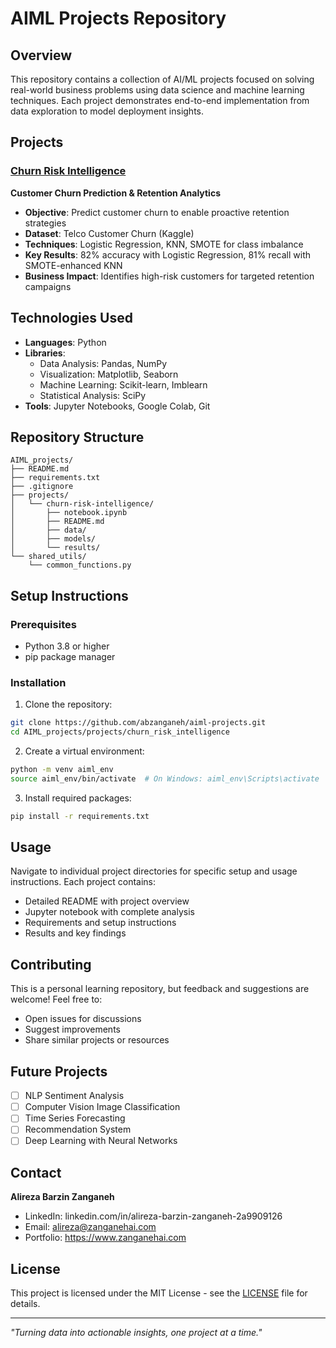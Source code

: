 # AIML Projects Repository

## Overview
This repository contains a collection of AI/ML projects focused on solving real-world business problems using data science and machine learning techniques. Each project demonstrates end-to-end implementation from data exploration to model deployment insights.

## Projects

### [Churn Risk Intelligence](./projects/churn-risk-intelligence/)
**Customer Churn Prediction & Retention Analytics**
- **Objective**: Predict customer churn to enable proactive retention strategies
- **Dataset**: Telco Customer Churn (Kaggle)
- **Techniques**: Logistic Regression, KNN, SMOTE for class imbalance
- **Key Results**: 82% accuracy with Logistic Regression, 81% recall with SMOTE-enhanced KNN
- **Business Impact**: Identifies high-risk customers for targeted retention campaigns

## Technologies Used
- **Languages**: Python
- **Libraries**: 
  - Data Analysis: Pandas, NumPy
  - Visualization: Matplotlib, Seaborn
  - Machine Learning: Scikit-learn, Imblearn
  - Statistical Analysis: SciPy
- **Tools**: Jupyter Notebooks, Google Colab, Git

## Repository Structure
```
AIML_projects/
├── README.md
├── requirements.txt
├── .gitignore
├── projects/
│   └── churn-risk-intelligence/
│       ├── notebook.ipynb
│       ├── README.md
│       ├── data/
│       ├── models/
│       └── results/
└── shared_utils/
    └── common_functions.py
```

## Setup Instructions

### Prerequisites
- Python 3.8 or higher
- pip package manager

### Installation
1. Clone the repository:
```bash
git clone https://github.com/abzanganeh/aiml-projects.git
cd AIML_projects/projects/churn_risk_intelligence
```

2. Create a virtual environment:
```bash
python -m venv aiml_env
source aiml_env/bin/activate  # On Windows: aiml_env\Scripts\activate
```

3. Install required packages:
```bash
pip install -r requirements.txt
```

## Usage
Navigate to individual project directories for specific setup and usage instructions. Each project contains:
- Detailed README with project overview
- Jupyter notebook with complete analysis
- Requirements and setup instructions
- Results and key findings

## Contributing
This is a personal learning repository, but feedback and suggestions are welcome! Feel free to:
- Open issues for discussions
- Suggest improvements
- Share similar projects or resources

## Future Projects
- [ ] NLP Sentiment Analysis
- [ ] Computer Vision Image Classification
- [ ] Time Series Forecasting
- [ ] Recommendation System
- [ ] Deep Learning with Neural Networks

## Contact
**Alireza Barzin Zanganeh**
- LinkedIn: linkedin.com/in/alireza-barzin-zanganeh-2a9909126
- Email: alireza@zanganehai.com
- Portfolio: https://www.zanganehai.com


## License
This project is licensed under the MIT License - see the [LICENSE](LICENSE) file for details.

---
*"Turning data into actionable insights, one project at a time."*
